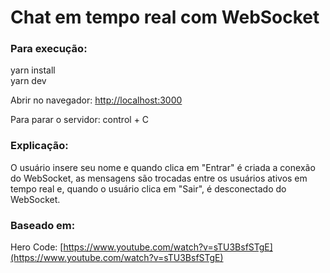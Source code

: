 # Chat em tempo real com WebSocket

### Para execução:
yarn install \
yarn dev

Abrir no navegador: [http://localhost:3000](http://localhost:3000)

Para parar o servidor: control + C 


### Explicação:
O usuário insere seu nome e quando clica em "Entrar" é criada a conexão do WebSocket, as mensagens são trocadas entre os usuários ativos em tempo real e, quando o usuário clica em "Sair", é desconectado do WebSocket.

### Baseado em:
Hero Code: [https://www.youtube.com/watch?v=sTU3BsfSTgE](https://www.youtube.com/watch?v=sTU3BsfSTgE)
